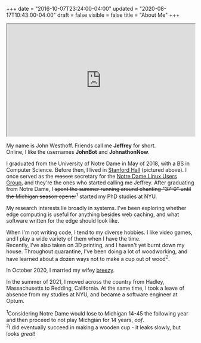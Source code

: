 +++
date = "2016-10-07T23:24:00-04:00"
updated = "2020-08-17T10:43:00-04:00"
draft = false
visible = false
title = "About Me"
+++

<iframe src="https://momento360.com/e/u/1aa6d58f53154bbea3fc10e6f13d5a4d?utm_campaign=embed&utm_source=other&utm_medium=other"
        allowfullscreen="true" width="100%" height="300px"></iframe>

My name is John Westhoff. Friends call me **Jeffrey** for short.  
Online, I like the usernames **JohnBot** and **JohnathonNow**.  
  
I graduated from the University of Notre Dame in May of 2018, with a BS in Computer Science. Before then,
I lived in [Stanford Hall](http://www3.nd.edu/~stanford/) (pictured above).
I once served as the <s>mascot</s> secretary for the 
[Notre Dame Linux Users Group](http://ndlug.org/), and they're
the ones who started calling me Jeffrey. After graduating from Notre Dame,
I <s>spent the summer running around chanting "37-0" until the Michigan season opener</s><sup>1</sup> started
my PhD studies at NYU.

My research interests lie broadly in systems. I've been exploring whether edge computing is useful for anything besides web caching, and what software written for the edge should look like.

When I'm not writing code, I tend to my diverse hobbies. I like video games,
and I play a wide variety of them when I have the time.  
Recently, I've also taken on 3D printing, and I
haven't yet burnt down my house. Throughout quarantine, I've been doing a lot
of woodworking, and have learned about a dozen ways not to make a cup out
of wood<sup>2</sup>. 

In October 2020, I married my wifey [breezy](http://bashfulbytes.com/). 

In the summer of 2021, I moved across the country from 
Hadley, Massachusetts to Redding, California.
At the same time, I took a leave of absence from my studies at NYU, and
became a software engineer at Optum.

<sup>1</sup>Considering Notre Dame would lose to Michigan 14-45 the following year and then proceed to not play Michgian for 14 years, *oof*.  
<sup>2</sup>I did eventually succeed in making a wooden cup - it leaks slowly, but looks *great*!

